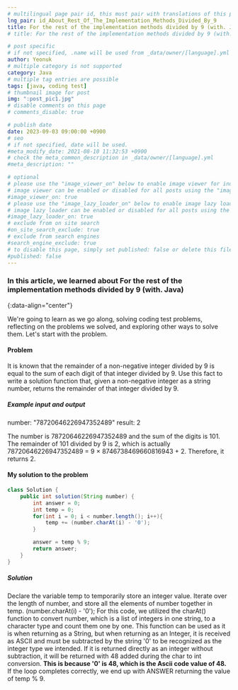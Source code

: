 ```yaml
---
# multilingual page pair id, this must pair with translations of this page. (This name must be unique)
lng_pair: id_About_Rest_Of_The_Implementation_Methods_Divided_By_9
title: For the rest of the implementation methods divided by 9 (with. Java)
# title: For the rest of the implementation methods divided by 9 (with. Java)

# post specific
# if not specified, .name will be used from _data/owner/[language].yml
author: Yeonuk
# multiple category is not supported
category: Java
# multiple tag entries are possible
tags: [java, coding test]
# thumbnail image for post
img: ":post_pic1.jpg"
# disable comments on this page
# comments_disable: true

# publish date
date: 2023-09-03 09:00:00 +0900
# seo
# if not specified, date will be used.
#meta_modify_date: 2021-08-10 11:32:53 +0900
# check the meta_common_description in _data/owner/[language].yml
#meta_description: ""

# optional
# please use the "image_viewer_on" below to enable image viewer for individual pages or posts (_posts/ or [language]/_posts folders).
# image viewer can be enabled or disabled for all posts using the "image_viewer_posts: true" setting in _data/conf/main.yml.
#image_viewer_on: true
# please use the "image_lazy_loader_on" below to enable image lazy loader for individual pages or posts (_posts/ or [language]/_posts folders).
# image lazy loader can be enabled or disabled for all posts using the "image_lazy_loader_posts: true" setting in _data/conf/main.yml.
#image_lazy_loader_on: true
# exclude from on site search
#on_site_search_exclude: true
# exclude from search engines
#search_engine_exclude: true
# to disable this page, simply set published: false or delete this file
#published: false
---
```


<!-- outline-start -->

### In this article, we learned about For the rest of the implementation methods divided by 9 (with. Java)

{:data-align="center"}

<!-- outline-end -->

We're going to learn as we go along, solving coding test problems, reflecting on the problems we solved, and exploring other ways to solve them.
Let's start with the problem.

#### Problem

It is known that the remainder of a non-negative integer divided by 9 is equal to the sum of each digit of that integer divided by 9.
Use this fact to write a solution function that, given a non-negative integer as a string number, returns the remainder of that integer divided by 9.

##### Example input and output

number: "78720646226947352489"
result: 2

The number is 78720646226947352489 and the sum of the digits is 101.
The remainder of 101 divided by 9 is 2, which is actually 78720646226947352489 = 9 × 8746738469660816943 + 2.
Therefore, it returns 2.

<!-- | i | arr[i] | stk |
| --- | ------ | ------- |
| 0 | 1 | [] |
| 1 | 4 | [1] | -->

#### My solution to the problem

```java
class Solution {
    public int solution(String number) {
        int answer = 0;
        int temp = 0;
        for(int i = 0; i < number.length(); i++){
            temp += (number.charAt(i) - '0');
        }

        answer = temp % 9;
        return answer;
    }
}
```

##### Solution

Declare the variable temp to temporarily store an integer value.
Iterate over the length of number, and store all the elements of number together in temp.
(number.charAt(i) - '0'); For this code, we utilized the charAt() function to convert number, which is a list of integers in one string, to a character type and count them one by one.
This function can be used as it is when returning as a String, but when returning as an Integer, it is received as ASCII and must be subtracted by the string '0' to be recognized as the integer type we intended.
If it is returned directly as an integer without subtraction, it will be returned with 48 added during the char to int conversion. **This is because '0' is 48, which is the Ascii code value of 48.**
If the loop completes correctly, we end up with ANSWER returning the value of temp % 9.
